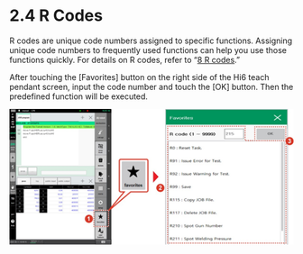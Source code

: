 # 2.4 R Codes

R codes are unique code numbers assigned to specific functions. Assigning unique code numbers to frequently used functions can help you use those functions quickly. For details on R codes, refer to “[8 R codes](../8-r-code/).”

After touching the \[Favorites\] button on the right side of the Hi6 teach pendant screen, input the code number and touch the \[OK\] button. Then the predefined function will be executed.

![](../.gitbook/assets/image%20%28313%29.png)





